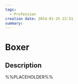 ```yaml
---
tags:
  - Profession
creation date: 2024-01-25 22:51
summary:
---
```

# Boxer

## Description

%%PLACEHOLDER%%
